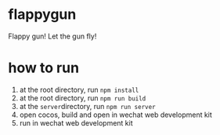 # flappygun
Flappy gun! Let the gun fly!



# how to run

1. at the root directory, run ``npm install``
2. at the root directory, run ``npm run build``
3. at the ``server``directory, run ``npm run server``
4. open cocos, build and open in wechat web development kit
5. run in wechat web development kit